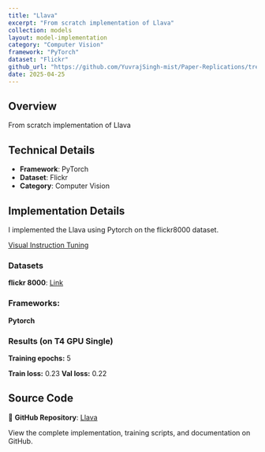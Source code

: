 ```yaml
---
title: "Llava"
excerpt: "From scratch implementation of Llava"
collection: models
layout: model-implementation
category: "Computer Vision"
framework: "PyTorch"
dataset: "Flickr"
github_url: "https://github.com/YuvrajSingh-mist/Paper-Replications/tree/master/Llava"
date: 2025-04-25
---
```


## Overview
From scratch implementation of Llava

## Technical Details
- **Framework**: PyTorch
- **Dataset**: Flickr
- **Category**: Computer Vision

## Implementation Details


I implemented the Llava using Pytorch on the flickr8000 dataset.

[Visual Instruction Tuning](https://arxiv.org/abs/2304.08485)

### Datasets

**flickr 8000**: [Link](https://www.kaggle.com/datasets/adityajn105/flickr8k)

### Frameworks:
**Pytorch**

### Results (on T4 GPU Single)

**Training epochs:** 5

**Train loss:** 0.23
**Val loss:** 0.22

## Source Code
📁 **GitHub Repository**: [Llava](https://github.com/YuvrajSingh-mist/Paper-Replications/tree/master/Llava)

View the complete implementation, training scripts, and documentation on GitHub.
